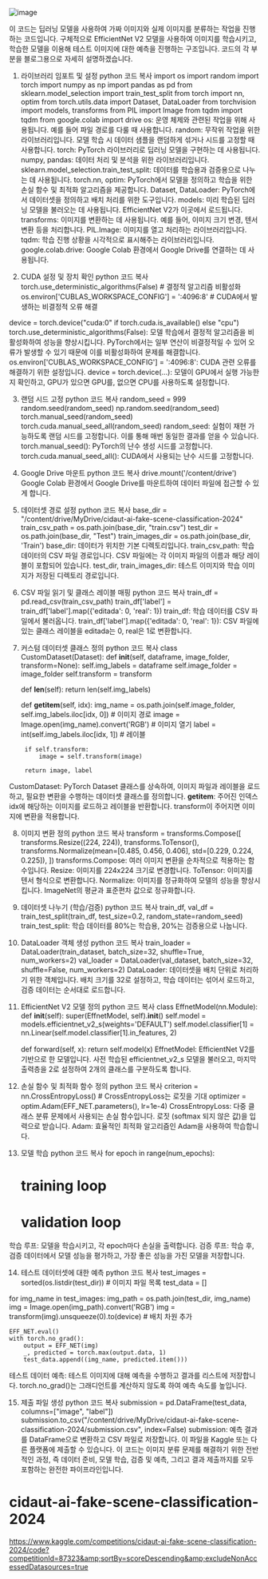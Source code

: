 ![image](https://github.com/user-attachments/assets/5bf1de10-d6eb-4cfc-95eb-510303edecb2)

이 코드는 딥러닝 모델을 사용하여 가짜 이미지와 실제 이미지를 분류하는 작업을 진행하는 코드입니다. 구체적으로 EfficientNet V2 모델을 사용하여 이미지를 학습시키고, 학습한 모델을 이용해 테스트 이미지에 대한 예측을 진행하는 구조입니다. 코드의 각 부분을 블로그용으로 자세히 설명하겠습니다.


1. 라이브러리 임포트 및 설정
python
코드 복사
import os
import random
import torch
import numpy as np
import pandas as pd
from sklearn.model_selection import train_test_split
from torch import nn, optim
from torch.utils.data import Dataset, DataLoader
from torchvision import models, transforms
from PIL import Image
from tqdm import tqdm
from google.colab import drive
os: 운영 체제와 관련된 작업을 위해 사용됩니다. 예를 들어 파일 경로를 다룰 때 사용합니다.
random: 무작위 작업을 위한 라이브러리입니다. 모델 학습 시 데이터 샘플을 랜덤하게 섞거나 시드를 고정할 때 사용합니다.
torch: PyTorch 라이브러리로 딥러닝 모델을 구현하는 데 사용됩니다.
numpy, pandas: 데이터 처리 및 분석을 위한 라이브러리입니다.
sklearn.model_selection.train_test_split: 데이터를 학습용과 검증용으로 나누는 데 사용됩니다.
torch.nn, optim: PyTorch에서 모델을 정의하고 학습을 위한 손실 함수 및 최적화 알고리즘을 제공합니다.
Dataset, DataLoader: PyTorch에서 데이터셋을 정의하고 배치 처리를 위한 도구입니다.
models: 미리 학습된 딥러닝 모델을 불러오는 데 사용됩니다. EfficientNet V2가 이곳에서 로드됩니다.
transforms: 이미지를 변환하는 데 사용됩니다. 예를 들어, 이미지 크기 변경, 텐서 변환 등을 처리합니다.
PIL.Image: 이미지를 열고 처리하는 라이브러리입니다.
tqdm: 학습 진행 상황을 시각적으로 표시해주는 라이브러리입니다.
google.colab.drive: Google Colab 환경에서 Google Drive를 연결하는 데 사용됩니다.

2. CUDA 설정 및 장치 확인
python
코드 복사
torch.use_deterministic_algorithms(False)  # 결정적 알고리즘 비활성화
os.environ['CUBLAS_WORKSPACE_CONFIG'] = ':4096:8'  # CUDA에서 발생하는 비결정적 오류 해결

device = torch.device("cuda:0" if torch.cuda.is_available() else "cpu")
torch.use_deterministic_algorithms(False): 모델 학습에서 결정적 알고리즘을 비활성화하여 성능을 향상시킵니다. PyTorch에서는 일부 연산이 비결정적일 수 있어 오류가 발생할 수 있기 때문에 이를 비활성화하여 문제를 해결합니다.
os.environ['CUBLAS_WORKSPACE_CONFIG'] = ':4096:8': CUDA 관련 오류를 해결하기 위한 설정입니다.
device = torch.device(...): 모델이 GPU에서 실행 가능한지 확인하고, GPU가 있으면 GPU를, 없으면 CPU를 사용하도록 설정합니다.


3. 랜덤 시드 고정
python
코드 복사
random_seed = 999
random.seed(random_seed)
np.random.seed(random_seed)
torch.manual_seed(random_seed)
torch.cuda.manual_seed_all(random_seed)
random_seed: 실험이 재현 가능하도록 랜덤 시드를 고정합니다. 이를 통해 매번 동일한 결과를 얻을 수 있습니다.
torch.manual_seed(): PyTorch의 난수 생성 시드를 고정합니다.
torch.cuda.manual_seed_all(): CUDA에서 사용되는 난수 시드를 고정합니다.


4. Google Drive 마운트
python
코드 복사
drive.mount('/content/drive')
Google Colab 환경에서 Google Drive를 마운트하여 데이터 파일에 접근할 수 있게 합니다.


5. 데이터셋 경로 설정
python
코드 복사
base_dir = "/content/drive/MyDrive/cidaut-ai-fake-scene-classification-2024"
train_csv_path = os.path.join(base_dir, "train.csv")
test_dir = os.path.join(base_dir, "Test")
train_images_dir = os.path.join(base_dir, 'Train')
base_dir: 데이터가 위치한 기본 디렉토리입니다.
train_csv_path: 학습 데이터의 CSV 파일 경로입니다. CSV 파일에는 각 이미지 파일의 이름과 해당 레이블이 포함되어 있습니다.
test_dir, train_images_dir: 테스트 이미지와 학습 이미지가 저장된 디렉토리 경로입니다.

6. CSV 파일 읽기 및 클래스 레이블 매핑
python
코드 복사
train_df = pd.read_csv(train_csv_path)
train_df['label'] = train_df['label'].map({'editada': 0, 'real': 1})
train_df: 학습 데이터를 CSV 파일에서 불러옵니다.
train_df['label'].map({'editada': 0, 'real': 1}): CSV 파일에 있는 클래스 레이블을 editada는 0, real은 1로 변환합니다.

7. 커스텀 데이터셋 클래스 정의
python
코드 복사
class CustomDataset(Dataset):
    def __init__(self, dataframe, image_folder, transform=None):
        self.img_labels = dataframe
        self.image_folder = image_folder
        self.transform = transform

    def __len__(self):
        return len(self.img_labels)

    def __getitem__(self, idx):
        img_name = os.path.join(self.image_folder, self.img_labels.iloc[idx, 0])  # 이미지 경로
        image = Image.open(img_name).convert('RGB')  # 이미지 열기
        label = int(self.img_labels.iloc[idx, 1])  # 레이블

        if self.transform:
            image = self.transform(image)

        return image, label
CustomDataset: PyTorch Dataset 클래스를 상속하여, 이미지 파일과 레이블을 로드하고, 필요한 변환을 수행하는 데이터셋 클래스를 정의합니다.
__getitem__: 주어진 인덱스 idx에 해당하는 이미지를 로드하고 레이블을 반환합니다. transform이 주어지면 이미지에 변환을 적용합니다.



8. 이미지 변환 정의
python
코드 복사
transform = transforms.Compose([
    transforms.Resize((224, 224)),
    transforms.ToTensor(),
    transforms.Normalize(mean=[0.485, 0.456, 0.406], std=[0.229, 0.224, 0.225]),
])
transforms.Compose: 여러 이미지 변환을 순차적으로 적용하는 함수입니다.
Resize: 이미지를 224x224 크기로 변경합니다.
ToTensor: 이미지를 텐서 형식으로 변환합니다.
Normalize: 이미지를 정규화하여 모델의 성능을 향상시킵니다. ImageNet의 평균과 표준편차 값으로 정규화합니다.


9. 데이터셋 나누기 (학습/검증)
python
코드 복사
train_df, val_df = train_test_split(train_df, test_size=0.2, random_state=random_seed)
train_test_split: 학습 데이터를 80%는 학습용, 20%는 검증용으로 나눕니다.

10. DataLoader 객체 생성
python
코드 복사
train_loader = DataLoader(train_dataset, batch_size=32, shuffle=True, num_workers=2)
val_loader = DataLoader(val_dataset, batch_size=32, shuffle=False, num_workers=2)
DataLoader: 데이터셋을 배치 단위로 처리하기 위한 객체입니다. 배치 크기를 32로 설정하고, 학습 데이터는 섞어서 로드하고, 검증 데이터는 순서대로 로드합니다.


11. EfficientNet V2 모델 정의
python
코드 복사
class EffnetModel(nn.Module):
    def __init__(self):
        super(EffnetModel, self).__init__()
        self.model = models.efficientnet_v2_s(weights='DEFAULT')
        self.model.classifier[1] = nn.Linear(self.model.classifier[1].in_features, 2)

    def forward(self, x):
        return self.model(x)
EffnetModel: EfficientNet V2를 기반으로 한 모델입니다. 사전 학습된 efficientnet_v2_s 모델을 불러오고, 마지막 출력층을 2로 설정하여 2개의 클래스를 구분하도록 합니다.


12. 손실 함수 및 최적화 함수 정의
python
코드 복사
criterion = nn.CrossEntropyLoss()  # CrossEntropyLoss는 로짓을 기대
optimizer = optim.Adam(EFF_NET.parameters(), lr=1e-4)
CrossEntropyLoss: 다중 클래스 분류 문제에서 사용되는 손실 함수입니다. 로짓 (softmax 되지 않은 값)을 입력으로 받습니다.
Adam: 효율적인 최적화 알고리즘인 Adam을 사용하여 학습합니다.


13. 모델 학습
python
코드 복사
for epoch in range(num_epochs):
    # training loop
    # validation loop
학습 루프: 모델을 학습시키고, 각 epoch마다 손실을 출력합니다.
검증 루프: 학습 후, 검증 데이터에서 모델 성능을 평가하고, 가장 좋은 성능을 가진 모델을 저장합니다.


14. 테스트 데이터셋에 대한 예측
python
코드 복사
test_images = sorted(os.listdir(test_dir))  # 이미지 파일 목록
test_data = []

for img_name in test_images:
    img_path = os.path.join(test_dir, img_name)
    img = Image.open(img_path).convert('RGB')
    img = transform(img).unsqueeze(0).to(device)  # 배치 차원 추가

    EFF_NET.eval()
    with torch.no_grad():
        output = EFF_NET(img)
        _, predicted = torch.max(output.data, 1)
        test_data.append((img_name, predicted.item()))
테스트 데이터 예측: 테스트 이미지에 대해 예측을 수행하고 결과를 리스트에 저장합니다. torch.no_grad()는 그래디언트를 계산하지 않도록 하여 예측 속도를 높입니다.


15. 제출 파일 생성
python
코드 복사
submission = pd.DataFrame(test_data, columns=["image", "label"])
submission.to_csv("/content/drive/MyDrive/cidaut-ai-fake-scene-classification-2024/submission.csv", index=False)
submission: 예측 결과를 DataFrame으로 변환하고 CSV 파일로 저장합니다. 이 파일을 Kaggle 또는 다른 플랫폼에 제출할 수 있습니다.
이 코드는 이미지 분류 문제를 해결하기 위한 전반적인 과정, 즉 데이터 준비, 모델 학습, 검증 및 예측, 그리고 결과 제출까지를 모두 포함하는 완전한 파이프라인입니다.

# cidaut-ai-fake-scene-classification-2024
https://www.kaggle.com/competitions/cidaut-ai-fake-scene-classification-2024/code?competitionId=87323&amp;sortBy=scoreDescending&amp;excludeNonAccessedDatasources=true
